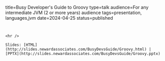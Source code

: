 title=Busy Developer's Guide to Groovy
type=talk
audience=For any intermediate JVM (2 or more years) audience
tags=presentation, languages,jvm
date=2024-04-25
status=published
~~~~~~

    
<hr />

Slides: [HTML](http://slides.newardassociates.com/BusyDevsGuide/Groovy.html) | [PPTX](http://slides.newardassociates.com/BusyDevsGuide/Groovy.pptx)
